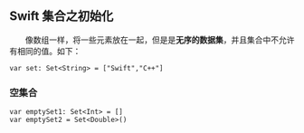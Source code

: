 ## Swift 集合之初始化
　　像数组一样，将一些元素放在一起，但是是**无序的数据集**，并且集合中不允许有相同的值。如下：
```
var set: Set<String> = ["Swift","C++"]
```

### 空集合
```
var emptySet1: Set<Int> = []
var emptySet2 = Set<Double>()
```





